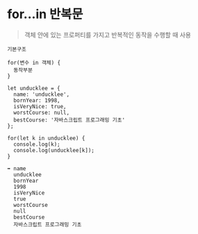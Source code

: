 # for...in 반복문

>객체 안에 있는 프로퍼티를 가지고 반복적인 동작을 수행할 때 사용

```
기본구조

for(변수 in 객체) {
  동작부분
}
```

```
let unducklee = {
  name: 'unducklee',
  bornYear: 1998,
  isVeryNice: true,
  worstCourse: null,
  bestCourse: '자바스크립트 프로그래밍 기초'
};

for(let k in unducklee) {
  console.log(k);
  console.log(unducklee[k]);
}

➡️ name
  unducklee
  bornYear
  1998
  isVeryNice
  true
  worstCourse
  null
  bestCourse
  자바스크립트 프로그래밍 기초
```
